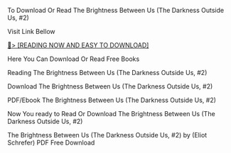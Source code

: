 To Download Or Read The Brightness Between Us (The Darkness Outside Us, #2)

Visit Link Bellow

<a href="https://uk.ebookarea.xyz/?book=199532064-the-brightness-between-us">📖&gt; [READING NOW AND EASY TO DOWNLOAD]</a>

Here You Can Download Or Read Free Books

Reading The Brightness Between Us (The Darkness Outside Us, #2)

Download The Brightness Between Us (The Darkness Outside Us, #2)

PDF/Ebook The Brightness Between Us (The Darkness Outside Us, #2)

Now You ready to Read Or Download The Brightness Between Us (The Darkness Outside Us, #2)

The Brightness Between Us (The Darkness Outside Us, #2) by (Eliot Schrefer) PDF Free Download
